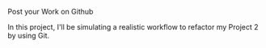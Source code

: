 Post your Work on Github

In this project, I'll be simulating a realistic workflow to refactor my Project 2 by using Git.